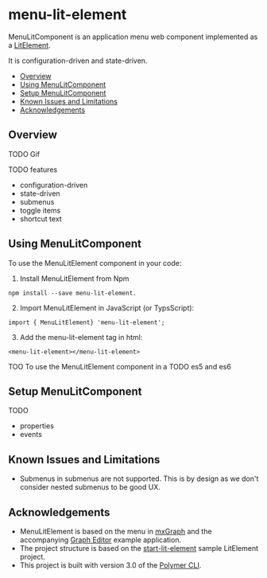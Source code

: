 # menu-lit-element

 MenuLitComponent  is an application menu web component implemented as a [LitElement](https://lit-element.polymer-project.org/).

 It is configuration-driven and state-driven.

* [Overview](#overview)
* [Using MenuLitComponent](#using-menulitcomponent)
* [Setup MenuLitComponent](#setup-menulitcomponent)
* [Known Issues and Limitations](#known-issues-and-limitations)
* [Acknowledgements](#acknowledgements)

## Overview

TODO Gif 

TODO features 
* configuration-driven
* state-driven
* submenus
* toggle items
* shortcut text

## Using MenuLitComponent

To use the MenuLitElement component in your code:

1. Install MenuLitElement from Npm 

```
npm install --save menu-lit-element.
```

2. Import MenuLitElement in JavaScript (or TypsScript):

```
import { MenuLitElement} 'menu-lit-element';
```

3. Add the menu-lit-element tag in html:

```
<menu-lit-element></menu-lit-element>
```

TOO To use the MenuLitElement component in a 
TODO es5 and es6

## Setup MenuLitComponent

TODO
* properties
* events 

## Known Issues and Limitations

* Submenus in submenus are not supported. This is by design as we don't consider nested submenus to be good UX.   

## Acknowledgements

* MenuLitElement is based on the menu in [mxGraph](https://github.com/jgraph/mxgraph) and the accompanying [Graph Editor](https://jgraph.github.io/mxgraph/javascript/examples/grapheditor/www/index.html) example application.
* The project structure is based on the [start-lit-element](https://github.com/PolymerLabs/start-lit-element) sample LitElement project.
* This project is built with version 3.0 of the [Polymer CLI](https://polymer-library.polymer-project.org/3.0/docs/tools/polymer-cli).     